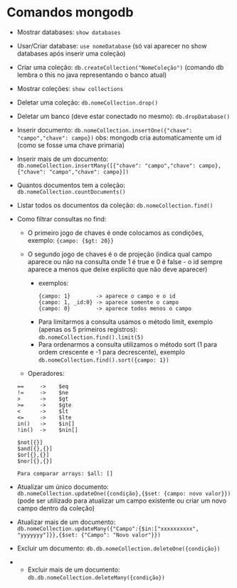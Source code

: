 # Comandos mongodb

- Mostrar databases: ```show databases```

- Usar/Criar database: ```use nomeDatabase``` (só vai aparecer no show databases após inserir uma coleção)

- Criar uma coleção: ```db.createCollection("NomeColeção")``` (comando db lembra o this no java representando o banco atual)

- Mostrar coleções: ```show collections```

- Deletar uma coleção: ```db.nomeCollection.drop()```

- Deletar um banco (deve estar conectado no mesmo): ```db.dropDatabase()```

- Inserir documento: ```db.nomeCollection.insertOne({"chave": "campo","chave": campo})```
	obs: mongodb cria automaticamente um id (como se fosse uma chave primaria)

- Inserir mais de um documento: ```db.nomeCollection.insertMany([{"chave": "campo","chave": campo}, {"chave": "campo","chave": campo}])```

- Quantos documentos tem a coleção: ```db.nomeCollection.countDocuments()```

- Listar todos os documentos da coleção: ```db.nomeCollection.find()```

- Como filtrar consultas no find:
	- O primeiro jogo de chaves é onde colocamos as condições, exemplo: ```{campo: {$gt: 20}}```
 	- O segundo jogo de chaves é o de projeção (indica qual campo aparece ou não na consulta onde 1 é true e 0 é false - o id sempre aparece a menos que deixe explícito que não deve aparecer)
  		- exemplos:
      		```
      		{campo: 1}        -> aparece o campo e o id
      		{campo: 1, _id:0} -> aparece somente o campo
      		{campo: 0}        -> aparece todos menos o campo
      		```
      	- Para limitarmos a consulta usamos o método limit, exemplo (apenas os 5 primeiros registros): ```db.nomeCollection.find().limit(5)```
      	- Para ordenarmos a consulta utilizamos o método sort (1 para ordem crescente e -1 para decrescente), exemplo ```db.nomeCollection.find().sort({campo: 1})```

	- Operadores:
  	```
  	==     ->    $eq
  	!=     ->    $ne
  	>      ->    $gt
  	>=     ->    $gte
  	<      ->    $lt
  	<=     ->    $lte
  	in()   ->    $in[]
  	!in()  ->    $nin[]
 	 
  	$not[{}]
  	$and[{},{}]
  	$or[{},{}]
  	$nor[{},{}]
	
  	Para comparar arrays: $all: []
  	```

- Atualizar um único documento: ```db.nomeCollection.updateOne({condição},{$set: {campo: novo valor}})``` (pode ser utilizado para atualizar um campo existente ou criar um novo campo dentro da coleção)

- Atualizar mais de um documento: ```db.nomeCollection.updateMany({"Campo":{$in:["xxxxxxxxxx", "yyyyyyy"]}},{$set: {"Campo": "Novo valor"}})``` 

- Excluir um documento: ```db.db.nomeCollection.deleteOne({condição})```

- - Excluir mais de um documento: ```db.db.nomeCollection.deleteMany({condição})```
